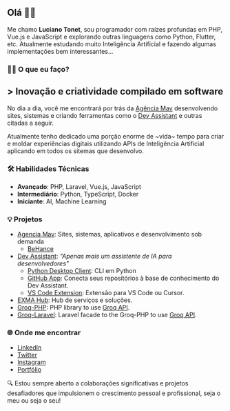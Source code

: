 ## Olá 👋🏼

Me chamo **Luciano Tonet**, sou programador com raízes profundas em PHP, Vue.js e JavaScript e explorando outras linguagens como Python, Flutter, etc. Atualmente estudando muito Inteligência Artificial e fazendo algumas implementações bem interessantes...

### 👨‍💻 O que eu faço?
## > Inovação e criatividade compilado em software
No dia a dia, você me encontrará por trás da [Agência Mav](https://agenciamav.com.br) desenvolvendo sites, sistemas e criando ferramentas como o [Dev Assistant](https://devassistant.tonet.dev) e outras citadas a seguir.

Atualmente tenho dedicado uma porção enorme de ~vida~ tempo para criar e moldar experiências digitais utilizando APIs de Inteligência Artificial aplicando em todos os sitemas que desenvolvo.

### 🛠 Habilidades Técnicas
- **Avançado**: PHP, Laravel, Vue.js, JavaScript
- **Intermediário**: Python, TypeScript, Docker
- **Iniciante**: AI, Machine Learning

### 💡 Projetos
- [Agencia Mav](https://agenciamav.com.br): Sites, sistemas, aplicativos e desenvolvimento sob demanda
  - [BeHance](https://www.behance.net/agencia-mav?locale=pt_BR)
- [Dev Assistant](https://devassistant.tonet.dev): _"Apenas mais um assistente de IA para desenvolvedores"_
  - [Python Desktop Client](https://pypi.org/project/dev-assistant-client/): CLI em Python
  - [GitHub App](https://github.com/apps/dev-assistant-app): Conecta seus repositórios à base de conhecimento do Dev Assistant.
  - [VS Code Extension](https://marketplace.visualstudio.com/items?itemName=LucianoTonet.dev-assistant-ai): Extensão para VS Code ou Cursor.
- [EXMA Hub](https://exmahub.com): Hub de serviços e soluções.
- [Groq-PHP](https://github.com/lucianotonet/groq-php): PHP library to use [Groq API](https://groq.com/).
- [Groq-Laravel](https://github.com/lucianotonet/groq-laravel): Laravel facade to the Groq-PHP to use [Groq API](https://groq.com/).

### 🌐 Onde me encontrar
- [LinkedIn](https://www.linkedin.com/in/lucianotonet/)
- [Twitter](https://twitter.com/lucianotonet/)
- [Instagram](https://www.instagram.com/lucianotonet)
- [Portfólio](https://luciano.tonet.dev/)

🔍 Estou sempre aberto a colaborações significativas e projetos desafiadores que impulsionem o crescimento pessoal e profissional, seja o meu ou seja o seu!




